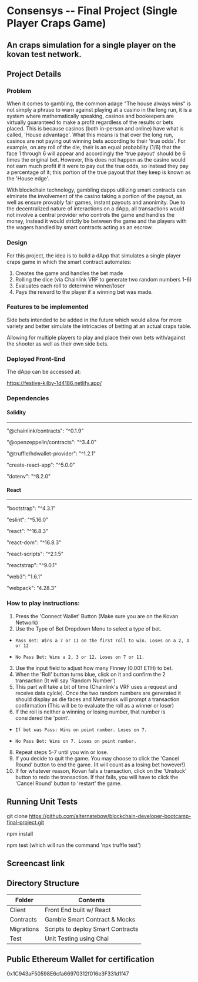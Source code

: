 # Consensys -- Final Project (Single Player Craps Game)

## An craps simulation for a single player on the kovan test network.

## Project Details

### Problem
When it comes to gambling, the common adage "The house always wins" is not simply a phrase to warn against playing at a casino in the long run, it is a system where mathematically speaking, casinos and bookeepers are virtually guaranteed to make a profit regardless of the results or bets placed. This is  because casinos (both in-person and online) have what is called, 'House advantage'. What this means is that over the long run,  casinos are not paying out winning  bets according to their 'true odds'. For example, on any roll of the die, their is an equal probability (1/6) that the face 1 through 6 will appear and accordingly the 'true payout' should be 6 times the original bet. However, this does not happen as the casino would not earn much profit if it were to pay out the true odds, so instead they pay a percentage of it; this portion of the true payout that they keep is known as the 'House edge'. 

With blockchain technology, gambling dapps utilizing smart contracts can elminate the involvement of the casino taking a portion of the payout, as well as ensure provably fair games, instant payouts and anonimity. Due to the decentralized nature of interactions on a dApp, all transactions would not involve a central provider who controls the game and handles the money, instead it would strictly be between the game and the players with the wagers handled by smart contracts acting as an escrow.

### Design

For this project, the idea is to build a dApp that simulates a single player craps game in which the smart contract automates:
1. Creates the game and handles the bet made
2. Rolling the dice (via Chainlink VRF to generate two random numbers 1-6)
3. Evaluates each roll to determine winner/loser 
4. Pays the reward to the player if a winning bet was made. 
 

### Features to be implemented
Side bets intended to be added in the future which would allow for more variety and better simulate the intricacies of betting at an actual craps table.

Allowing for multiple players to play and place their own bets with/against the shooter as well as their own side bets.


### Deployed Front-End
The dApp can be accessed at: 

<https://festive-kilby-1d4186.netlify.app/>

### Dependencies

#### Solidity
---
"@chainlink/contracts": "^0.1.9" 

"@openzeppelin/contracts": "^3.4.0" 

"@truffle/hdwallet-provider": "^1.2.1" 

"create-react-app": "^5.0.0" 

"dotenv": "^8.2.0"

#### React
---

"bootstrap": "^4.3.1" 

"eslint": "^5.16.0" 

"react": "^16.8.3" 

"react-dom": "^16.8.3" 

"react-scripts": "^2.1.5" 

"reactstrap": "^9.0.1" 

"web3": "1.6.1" 

"webpack": "4.28.3"

### How to play instructions:

1. Press the 'Connect Wallet' Button (Make sure you are on the Kovan Network) 
2. Use the Type of Bet Dropdown Menu to select a type of bet. 

*     Pass Bet: Wins a 7 or 11 on the first roll to win. Loses on a 2, 3 or 12

*     No Pass Bet: Wins a 2, 3 or 12. Loses on 7 or 11.
3. Use the input field to adjust how many Finney (0.001 ETH) to bet. 
5. When the 'Roll' button turns blue, click on it and confirm the 2 transaction 
    (It will say 'Random Number')
6. This part will take a bit of time (Chainlink's VRF uses a request and receive data cylcle). Once the two random numbers are generated it should display as die faces and Metamask will prompt a transaction confirmation (This will be to evaluate the roll as a winner or loser)
7. If the roll is neither a winning or losing number, that number is considered the 'point'. 
*     If bet was Pass: Wins on point number. Loses on 7. 
*     No Pass Bet: Wins on 7. Loses on point number.
8. Repeat steps 5-7 until you win or lose.
9. If you decide to quit the game. You may choose to click the 'Cancel Round' button to end the game. (It will count as a losing bet however!)
10. If for whatever reason, Kovan fails a transaction, click on the 'Unstuck' button to redo the transaction. If that fails, you will have to click the 'Cancel Round' button to 'restart' the game.
## Running Unit Tests
git clone https://github.com/alternatebow/blockchain-developer-bootcamp-final-project.git

npm install

npm test (which will run the command 'npx truffle test')

## Screencast link


## Directory Structure

| Folder     | Contents                          |
|------------|-----------------------------------|
| Client     | Front End built w/ React          |
| Contracts  | Gamble Smart Contract & Mocks     |
| Migrations | Scripts to deploy Smart Contracts |
| Test       | Unit Testing using Chai           |


## Public Ethereum Wallet for certification
0x1C943aF50598E6cfa66970312f016e3F331d1f47